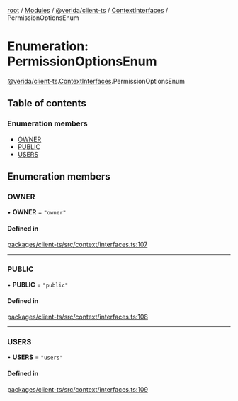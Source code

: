 [root](../README.md) / [Modules](../modules.md) / [@verida/client-ts](../modules/verida_client_ts.md) / [ContextInterfaces](../modules/verida_client_ts.ContextInterfaces.md) / PermissionOptionsEnum

# Enumeration: PermissionOptionsEnum

[@verida/client-ts](../modules/verida_client_ts.md).[ContextInterfaces](../modules/verida_client_ts.ContextInterfaces.md).PermissionOptionsEnum

## Table of contents

### Enumeration members

- [OWNER](verida_client_ts.ContextInterfaces.PermissionOptionsEnum.md#owner)
- [PUBLIC](verida_client_ts.ContextInterfaces.PermissionOptionsEnum.md#public)
- [USERS](verida_client_ts.ContextInterfaces.PermissionOptionsEnum.md#users)

## Enumeration members

### OWNER

• **OWNER** = `"owner"`

#### Defined in

[packages/client-ts/src/context/interfaces.ts:107](https://github.com/verida/verida-js/blob/039856c/packages/client-ts/src/context/interfaces.ts#L107)

___

### PUBLIC

• **PUBLIC** = `"public"`

#### Defined in

[packages/client-ts/src/context/interfaces.ts:108](https://github.com/verida/verida-js/blob/039856c/packages/client-ts/src/context/interfaces.ts#L108)

___

### USERS

• **USERS** = `"users"`

#### Defined in

[packages/client-ts/src/context/interfaces.ts:109](https://github.com/verida/verida-js/blob/039856c/packages/client-ts/src/context/interfaces.ts#L109)
